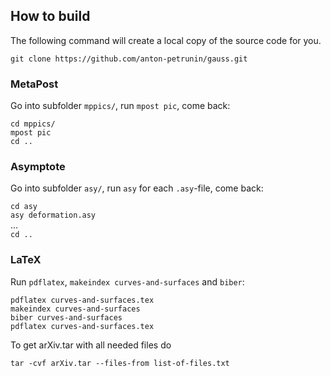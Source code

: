 ## How to build

The following command will create a local copy of the source code for you.

`git clone https://github.com/anton-petrunin/gauss.git`

### MetaPost

Go into subfolder `mppics/`, run `mpost pic`, come back:

`cd mppics/`<br/>
`mpost pic`<br/>
`cd ..`<br/>

### Asymptote

Go into subfolder `asy/`, run `asy` for each `.asy`-file, come back:

`cd asy`<br/>
`asy deformation.asy`<br/>
...<br/>
`cd ..`<br/>

### LaTeX

Run `pdflatex`, `makeindex curves-and-surfaces` and `biber`:

`pdflatex curves-and-surfaces.tex`<br/>
`makeindex curves-and-surfaces`<br/>
`biber curves-and-surfaces`<br/>
`pdflatex curves-and-surfaces.tex`<br/>

To get arXiv.tar with all needed files do

`tar -cvf arXiv.tar --files-from list-of-files.txt`

